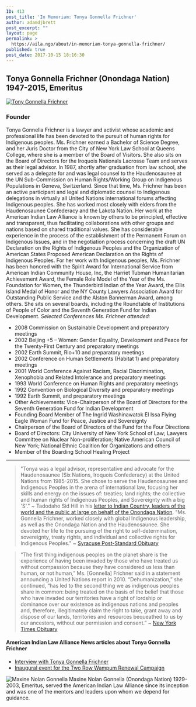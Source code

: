 ```yaml
---
ID: 413
post_title: 'In Memoriam: Tonya Gonnella Frichner'
author: adamdjbrett
post_excerpt: ""
layout: page
permalink: >
  https://aila.ngo/about/in-memoriam-tonya-gonnella-frichner/
published: true
post_date: 2017-10-15 18:16:30
---
```

## Tonya Gonnella Frichner (Onondaga Nation) 1947-2015, Emeritus

[![Tony Gonnella Frichner](https://aila.ngo/wp-content/uploads/2013/12/frichner.jpg)](https://aila.ngo/wp-content/uploads/2013/12/frichner.jpg)

### **Founder**

Tonya Gonnella Frichner is a lawyer and activist whose academic and professional life has been devoted to the pursuit of human rights for Indigenous peoples. Ms. Frichner earned a Bachelor of Science Degree, and her Juris Doctor from the City of New York Law School at Queens College, where she is a member of the Board of Visitors. She also sits on the Board of Directors for the Iroquois Nationals Lacrosse Team and serves as their legal advisor. In 1987, shortly after graduation from law school, she served as a delegate for and was legal counsel to the Haudenosaunee at the UN Sub-Commission on Human Rights/Working Group on Indigenous Populations in Geneva, Switzerland. Since that time, Ms. Frichner has been an active participant and legal and diplomatic counsel to Indigenous delegations in virtually all United Nations international forums affecting Indigenous peoples. She has worked most closely with elders from the Haudenosaunee Confederacy and the Lakota Nation. Her work at the American Indian Law Alliance is known by others to be principled, effective and transparent, thus facilitating collaborations with other groups and nations based on shared traditional values. She has considerable experience in the process of the establishment of the Permanent Forum on Indigenous Issues, and in the negotiation process concerning the draft UN Declaration on the Rights of Indigenous Peoples and the Organization of American States Proposed American Declaration on the Rights of Indigenous Peoples. For her work with Indigenous peoples, Ms. Frichner has been honored with the Spirit Award for International Service from American Indian Community House, Inc, the Harriet Tubman Humanitarian Achievement Award, the Female Role Model of the Year of the Ms. Foundation for Women, the Thunderbird Indian of the Year Award, the Ellis Island Medal of Honor and the NY County Lawyers Association Award for Outstanding Public Service and the Alston Bannerman Award, among others. She sits on several boards, including the Roundtable of Institutions of People of Color and the Seventh Generation Fund for Indian Development. _Selected Conferences Ms. Frichner attended:_

*   2008 Commission on Sustainable Development and preparatory meetings
*   2002 Beijing +5 – Women: Gender Equality, Development and Peace for the Twenty-First Century and preparatory meetings
*   2002 Earth Summit, Rio+10 and preparatory meetings
*   2002 Conference on Human Settlements (Habitat 1) and preparatory meetings
*   2001 World Conference Against Racism, Racial Discrimination, Xenophobia and Related Intolerance and preparatory meetings
*   1993 World Conference on Human Rights and preparatory meetings
*   1992 Convention on Biological Diversity and preparatory meetings
*   1992 Earth Summit, and preparatory meetings
*   Other Achievements: Vice-Chairperson of the Board of Directors for the Seventh Generation Fund for Indian Development
*   Founding Board Member of The Ingrid Washinawatok El Issa Flying Eagle Woman Fund for Peace, Justice and Sovereignty
*   Chairperson of the Board of Directors of the Fund for the Four Directions
*   Board of Directors: City University of New York School of Law; Lawyers Committee on Nuclear Non-proliferation; Native American Council of New York; National Ethnic Coalition for Organizations and others
*   Member of the Boarding School Healing Project

***

> "Tonya was a legal advisor, representative and advocate for the Haudenosaunee (Six Nations, Iroquois Confederacy) at the United Nations from 1985-2015\. She chose to serve the Haudenosaunee and Indigenous Peoples in the arena of international law, focusing her skills and energy on the issues of: treaties; land rights; the collective and human rights of Indigenous Peoples, and Sovereignty with a big 'S'." ~ Tadodaho Sid Hill in his [letter to Indian Country, leaders of the world and the public at large on behalf of the Onondaga Nation](https://indiancountrymedianetwork.com/news/native-news/a-letter-to-indian-country-in-honor-of-tonya-gonnella-frichner/). "Ms. Gonnella Frichner, worked closely with global Indigenous leadership, as well as the Onondaga Nation and the Haudenosaunee. She devoted her life to the pursuing of the right to self-determination, sovereignty, treaty rights, and individual and collective rights for Indigenous Peoples."
~ [Syracuse Post-Standard Obituary](http://obits.syracuse.com/obituaries/syracuse/obituary.aspx?pid=174155754)

> “The first thing indigenous peoples on the planet share is the experience of having been invaded by those who have treated us without compassion because they have considered us less than human, or not human,” Ms. [Gonnella] Frichner said in a statement announcing a United Nations report in 2010\. “Dehumanization,” she continued, “has led to the second thing we as indigenous peoples share in common: being treated on the basis of the belief that those who have invaded our territories have a right of lordship or dominance over our existence as indigenous nations and peoples and, therefore, illegitimately claim the right to take, grant away and dispose of our lands, territories and resources bequeathed to us by our ancestors, without our permission and consent.”
~ [New York Times Obituary](https://www.nytimes.com/2015/02/25/us/tonya-gonnella-frichner-advocate-for-indigenous-peoples-dies-at-67.html?_r=0)


#### American Indian Law Alliance News articles about Tonya Gonnella Frichner

*   [Interview with Tonya Gonnella Frichner](https://aila.ngo/about/in-memoriam-tonya-gonnella-frichner/)
*   [Inaugural event for the Two Row Wampum Renewal Campaign](https://aila.ngo/2017/10/inaugural-event-for-the-two-row-wampum-renewal-campaign/)

![Maxine Nolan Gonnella](https://aila.ngo/wp-content/uploads/2013/12/maxine.jpg) Maxine Nolan Gonnella (Onondaga Nation) 1929-2003, Emeritus, served the American Indian Law Alliance since its inception and was one of the mentors and leaders upon whom we depend for guidance.
